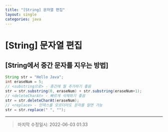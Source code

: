 ```yaml
---
title: "[String] 문자열 편집"
layout: single
categories: java
---
```




# [String] 문자열 편집



## [String에서 중간 문자를 지우는 방법]

```java
String str = "Hello Java";
int eraseNum = 5;
// <substring으로> - 중간에 뭘 추가하기 좋음
str = str.substring(0, eraseNum) + str.substring(eraseNum+1);
// <deleteCharAt> - 빠르게 삭제하기 좋음
str = str.deleteCharAt(eraseNum);
// <replace> - 인덱스를 모르더라도 문자를 알면 가능
str = str.replace(" ", "");
```

------

> 마지막 수정일시: 2022-06-03 01:33